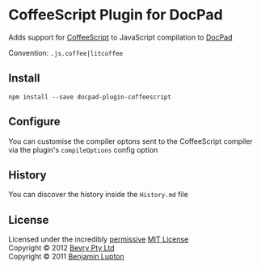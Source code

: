 # CoffeeScript Plugin for DocPad
Adds support for [CoffeeScript](http://coffeescript.org/) to JavaScript compilation to [DocPad](https://docpad.org)

Convention:  `.js.coffee|litcoffee`


## Install

```
npm install --save docpad-plugin-coffeescript
```


## Configure
You can customise the compiler optons sent to the CoffeeScript compiler via the plugin's `compileOptions` config option


## History
You can discover the history inside the `History.md` file


## License
Licensed under the incredibly [permissive](http://en.wikipedia.org/wiki/Permissive_free_software_licence) [MIT License](http://creativecommons.org/licenses/MIT/)
<br/>Copyright &copy; 2012 [Bevry Pty Ltd](http://bevry.me)
<br/>Copyright &copy; 2011 [Benjamin Lupton](http://balupton.com)